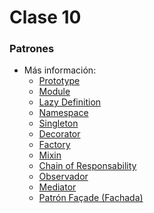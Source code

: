 # Clase 10

### Patrones

- Más información:
    - [Prototype](https://www.wikiwand.com/es/Prototype_(patr%C3%B3n_de_dise%C3%B1o))
    - [Module](https://www.wikiwand.com/es/Module_(patr%C3%B3n_de_dise%C3%B1o))
    - [Lazy Definition](http://www.wikiwand.com/es/Evaluaci%C3%B3n_perezosa)
    - [Namespace](http://www.wikiwand.com/es/Espacio_de_nombres)
    - [Singleton](https://www.wikiwand.com/es/Singleton)
    - [Decorator](https://www.wikiwand.com/es/Decorator_(patr%C3%B3n_de_dise%C3%B1o))
    - [Factory](https://www.wikiwand.com/es/Factory_Method_(patr%C3%B3n_de_dise%C3%B1o))
    - [Mixin](https://www.wikiwand.com/es/Mixin)
    - [Chain of Responsability](https://www.wikiwand.com/es/Chain_of_Responsibility_(patr%C3%B3n_de_dise%C3%B1o))
    - [Observador](https://www.wikiwand.com/es/Observer_(patr%C3%B3n_de_dise%C3%B1o))
    - [Mediator](https://www.wikiwand.com/es/Mediator_(patr%C3%B3n_de_dise%C3%B1o))
    - [Patrón Façade (Fachada)](https://www.wikiwand.com/es/Iterador_(patr%C3%B3n_de_dise%C3%B1o))
